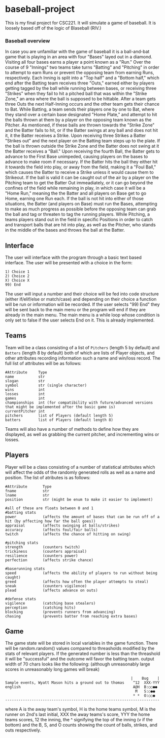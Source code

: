 # baseball-project
This is my final project for CSC221. It will simulate a game of baseball. It is loosely based off of the logic of Blaseball (RIV.)

### Baseball overview
In case you are unfamiliar with the game of baseball it is a ball-and-bat game that is playing in an area with four "Bases" layed out in a diamond. Visiting all four bases earns a player a point known as a "Run." Over the course of 9 "Innings" two teams take turns "Batting" and "Pitching" in order to attempt to earn Runs or prevent the opposing team from earning Runs, respectively. Each Inning is split into a "Top half" and a "Bottom half," which end after the Batting team receives three "Outs," earned either by players getting tagged by the ball while running between bases, or receiving three "Strikes" when they fail to hit a pitched ball that was within the "Strike Zone," an area where the ball is supposed to be hittable. After a team gets three Outs the next Half-Inning occurs and the other team gets their chance to Bat. 
While Batting, a team sends their players one by one to Bat, where they stand over a certain base designated "Home Plate," and attempt to hit the balls thrown at them by a player on the opposing team known as the Pitcher. As mentioned, if these balls are thrown towards the "Strike Zone" and the Batter fails to hit, or if the Batter swings at any ball and does not hit it, it the Batter receives a Strike. Upon receiving three Strikes a Batter "Strikes out" and the next player on the Batting team steps up to the plate. If the ball is thrown outside the Strike Zone and the Batter does not swing at it the Batter receives a "Ball." Upon receiving the fourth Ball, the Batter gets to advance to the First Base unimpeded, causing players on the bases to advance to make room if necessary. If the Batter hits the ball they either hit it towards the field into play, or away from the field, making it a "Foul Ball," which causes the Batter to receive a Strike unless it would cause them to Strikeout. If the ball is valid it can be caught out of the air by a player on the Pitching team to get the Batter Out immeadiately, or it can go beyond the confines of the field while remaining in play, in which case it will be a "Home Run," meaning the the Batter and all players on Base get to go Home, earning one Run each. If the ball is not hit into either of those situations, the Batter (and players on Base) must run the Bases, attempting to make as much progress as possible before the opposing team can grab the ball and tag or threaten to tag the running players. 
While Pitching, a teams players stand out in the field in specific Positions in order to catch and transport balls that are hit into play, as well as the Pitcher, who stands in the middle of the bases and throws the ball at the Batter.

## Interface
The user will interface with the program through a basic text based interface. The user will be presented with a choice in the form:
```
1) Choice 1
2) Choice 2
X) Choice X
99) End
```
The user will input a number and their choice will be fed into code structure (either if/elif/else or match/case) and depending on their choice a function will be run or information will be recorded. If the user selects "99) End" they will be sent back to the main menu or the program will end if they are already in the main menu. The main menu is a while loop whose condition is only set to false if the user selects End on it. This is already implemented.

## Teams
Team will be a class consisting of a list of `Pitchers` (length 5 by default) and `Batters` (length 8 by default) both of which are lists of Player objects, and other attributes recording information such a name and win/loss record. The full list of attributes will be as follows:
```
#Attribute     Type
name           str
slogan         str
symbol         str (single character)
wins           int
losses         int
games          int
championships  int (for compatibility with future/advanced versions that might be implemented after the basic game is)
currentPitcher int
pitchers       list of Players (default length 5)
batters        list of Players (default length 8)
```
Teams will also have a number of methods to define how they are displayed, as well as grabbing the current pitcher, and incrementing wins or losses.

## Players
Player will be a class consisting of a number of statistical attributes which will affect the odds of the randomly generated rolls as well as a name and position. The list of atributes is as follows:
```
#Attribute       Type
fname            str
lname            str
position         str (might be enum to make it easier to implement)

#all of these are floats between 0 and 1
#batting stats
power            (affects the amount of bases that can be run off of a hit (by affecting how far the ball goes))
appraisal        (affects swinging at balls/strikes)
accuracy         (affects foul/fair balls)
twitch           (affects the chance of hitting on swing)

#pitching stats
strength         (counters twitch)
trickiness       (counters appraisal)
resilience       (counters power)
perfection       (affects strike chance)

#baserunning stats
speed            (affects the ability of players to run without being caught)
greed            (affects how often the player attempts to steal)
sneak            (counters vigilence)
plead            (affects advance on outs)

#defense stats
vigilence        (catching base stealers)
perception       (catching hits)
blocking         (prevents runners from advancing)
chasing          (prevents batter from reaching extra bases)
```

## Game
The game state will be stored in local variables in the game function. There will be random.random() values compared to threasholds modified by the stats of relevant players. If the generated number is less than the threashold it will be "successful" and the outcome will favor the batting team. 
output width of 70 chars looks like the following: (although unreasonably large scores in unreasonably long games will break)
```
                                                         |    Bug    |
Sample events, Wyatt Mason hits a ground out to thomas    ^12  XXX-YYY
english                                                   A@H  B:○○●●
                                                           M   S:○●●
                                                          * *  O:○○●
----------------------------------------------------------------------
```
where A is the away team's symbol, H is the home teams symbol, M is the runner on 2nd's last initial, XXX the away teams's score, YYY the home teams scores, 12 the inning, the ^ signifying the top of the inning (v if the bottom) and the B, S, and O counts showing the count of balls, strikes, and outs respectively.